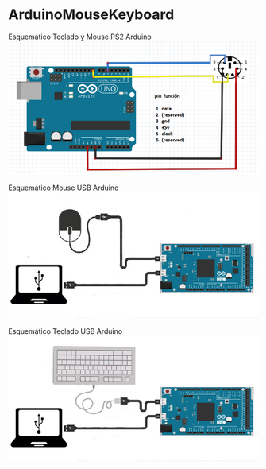 # ArduinoMouseKeyboard
Esquemático Teclado y Mouse PS2 Arduino
![alt tag](ps2.png)

Esquemático Mouse USB Arduino
![alt tag](mouse.png)

Esquemático Teclado USB Arduino
![alt tag](keyboard.png)
